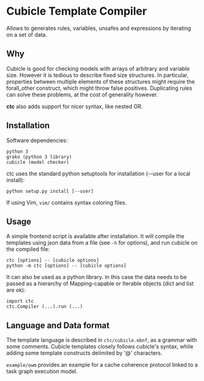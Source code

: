 Cubicle Template Compiler
=========================

Allows to generates rules, variables, unsafes and expressions by iterating on a set of data.

Why
---

Cubicle is good for checking models with arrays of arbitrary and variable size.
However it is tedious to describe fixed size structures.
In particular, properties between multiple elements of these structures might require the forall_other construct, which might throw false positives.
Duplicating rules can solve these problems, at the cost of generality however.

**ctc** also adds support for nicer syntax, like nested OR.

Installation
------------

Software dependencies:

	python 3
	grako (python 3 library)
	cubicle (model checker)

ctc uses the standard python setuptools for installation (--user for a local install):

	python setup.py install [--user]

If using Vim, `vim/` contains syntax coloring files.

Usage
-----

A simple frontend script is available after installation.
It will compile the templates using json data from a file (see `-h` for options), and run cubicle on the compiled file:

	ctc [options] -- [cubicle options]
	python -m ctc [options] -- [cubicle options]

It can also be used as a python library.
In this case the data needs to be passed as a hierarchy of Mapping-capable or Iterable objects (dict and list are ok):

	import ctc
	ctc.Compiler (...).run (...)

Language and Data format
------------------------

The template language is described in `ctc/cubicle.ebnf`, as a grammar with some comments.
Cubicle templates closely follows cubicle's syntax, while adding some template constructs delimited by '@' characters.

`example/owm` provides an example for a cache coherence protocol linked to a task graph execution model.


